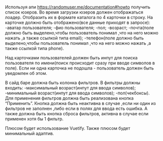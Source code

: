 Используя апи https://randomuser.me/documentation#howto получить список юзеров. Во время загрузки юзеров должен отображаться лоадер. 
Отобразить их в формате каталога по 4 карточки в строку. 
На карточке должно быть отображено(все данные приходят в запросе):
-аватар пользователя;
-фио пользователя;
-пол;
-возраст;
-почта(поле должно быть выделено,чтобы пользователь понимал ,что на него можно нажать ,а также ссылкой типа email);
-телефон(поле должно быть выделено,чтобы пользователь понимал ,что на него можно нажать ,а также ссылкой типа phone).

Над карточками пользователей должен быть инпут для поиска пользователя по имени(поиск происходит сразу при вводе символов в поле). Если ни одна карточка не подошла - пользователь должен быть уведомлен об этом.

В сайд баре должна быть колонка фильтров. В фильтры должны входить:
-максимальный возраст(инпут для ввода символов);
-минимальный возраст(инпут для ввода символов);
-пол(чекбоксы).
Для применения фильтров должна быть реализована кнопка “Применить”. Кнопка должна быть неактивна в случае ,если ни один из фильтров не заполнен ,либо если в полях для ввода есть ошибка. А также должна быть кнопка сброса фильтров, активна в случае если применен хотя бы 1 фильтр.

Плюсом будет использование Vuetify. Также плюсом будет минимальный адаптив.


